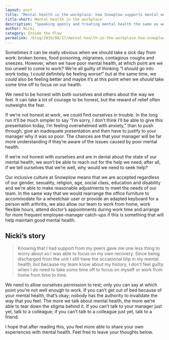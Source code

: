 ```yaml
---  
layout: post
title: "Mental health in the workplace: how Snowplow supports mental well-being"
title-short: Mental health in the workplace
description: "Speaking openly and treating mental health the same as we do physical health is the first step to a more inclusive workplace."
author: Nicki
category: Inside the Plow
permalink: /blog/2019/08/27/mental-health-in-the-workplace-how-snowplow-supports-mental-well-being/
---
```



Sometimes it can be really obvious when we should take a sick day from work: broken bones, food poisoning, migraines, contagious coughs and sneezes. However, when we have poor mental health, at which point are we too unwell to come to work? We’re all guilty of thinking “I _should_ go into work today, I _could_ definitely be feeling worse!” but at the same time, we _could_ also be feeling better and maybe it’s at this point when we _should_ take some time off to focus on our health. 

We need to be honest with both ourselves and others about the way we feel. It can take a lot of courage to be honest, but the reward of relief often outweighs the fear. 

If we’re not honest at work, we could find ourselves in trouble. In the long run it’ll be much simpler to say “I’m sorry, I don’t think I’ll be able to give this presentation today, I’m feeling overwhelmed with anxiety,” than to push through, give an inadequate presentation and then have to justify to your manager why it was so poor. The chances are that your manager will be far more understanding if they’re aware of the issues caused by poor mental health.

If we’re not honest with ourselves and are in denial about the state of our mental health, we won’t be able to reach out for the help we need, after all, if we tell ourselves that we’re well, why would we need to seek help?

Our inclusive culture at Snowplow means that we are accepted regardless of our gender, sexuality, religion, age, social class, education and disability and we’re able to make reasonable adjustments to meet the needs of our team. In the same way that we would rearrange the office furniture to accommodate for a wheelchair user or provide an adapted keyboard for a person with arthritis, we also allow our team to work from home, work flexible hours, attend doctor’s appointments during work time and arrange for more frequent employee-manager catch-ups if this is something that will help maintain good mental health.


## Nicki’s story

> Knowing that I had support from my peers gave me one less thing to worry about so I was able to focus on my own recovery.
> Since being discharged from the unit I still have the occasional blip in my mental health, but because my team know about my history, I don’t feel guilty when I do need to take some time off to focus on myself or work from home from time to time.

We need to allow ourselves permission to rest; only you can say at which point you’re not well enough to work. If you can’t get out of bed because of your mental health, that’s okay; nobody has the authority to invalidate the way that you feel. The more we talk about mental health, the more we’re able to tear down the stigma behind it. If you can’t talk to your manager just yet, talk to a colleague; if you can’t talk to a colleague just yet, talk to a friend. 

I hope that after reading this, you feel more able to share your own experiences with mental health. Feel free to leave your thoughts below.